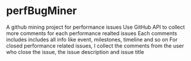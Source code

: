 # perfBugMiner
A github mining project for performance issues
Use GitHub API to collect more comments for each performance realted issues
Each comments includes includes all info like event, milestones, timeline and so on
For closed performance related issues, I collect the comments from the user who close the issue, the issue description and issue title
